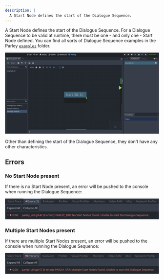 ```yaml
---
description: |
  A Start Node defines the start of the Dialogue Sequence.
---
```


A Start Node defines the start of the Dialogue Sequence. For a Dialogue Sequence
to be valid at runtime, there must be one - and only one - Start Node defined.
You can find all sorts of Dialogue Sequence examples in the Parley
[`examples`](https://github.com/bisterix-studio/parley/tree/main/examples)
folder.

![start_node](../../../www/static/docs/start/start-node.png)

Other than defining the start of the Dialogue Sequence, they don't have any
other characteristics.

## Errors

### No Start Node present

If there is no Start Node present, an error will be pushed to the console when
running the Dialogue Sequence:

![no_start_node_error](../../../www/static/docs/start/no-start-node-error.png)

### Multiple Start Nodes present

If there are multiple Start Nodes present, an error will be pushed to the
console when running the Dialogue Sequence:

![multiple_start_node_error](../../../www/static/docs/start/multiple-start-node-error.png)
